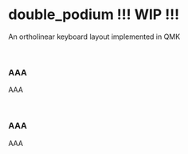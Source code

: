 # double_podium !!! WIP !!!

An ortholinear keyboard layout implemented in QMK











<br>

### AAA

AAA

<br>

### AAA

AAA




<br><br><br><br><br><br><br><br>

<!-- ... 

# Polish+English Keyboard Character Layouts <br><br>Polsko-angielskie układy znaków na klawiaturze





<p align="center"> </p>


However, with the UU now being at index I imagine this comes across as the two vowels are now at index finger, the hand feels more mobile.

Some features 

Some circumstances that shaped up this layout: 
opposes
is aligned to the keyboard

-->


















